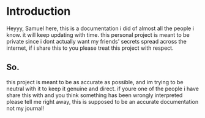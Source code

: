 # Introduction
Heyyy, Samuel here, this is a documentation i did of almost all the people i know. it will keep updating with time. this personal project is meant to be private since i dont actually want my friends' secrets spread across the internet, if i share this to you please treat this project with respect.
## So.
this project is meant to be as accurate as possible, and im trying to be neutral with it to keep it genuine and direct. if youre one of the people i have share this with and you  think something has been wrongly interpreted please tell me right away, this is supposed to be an accurate documentation not my journal!
